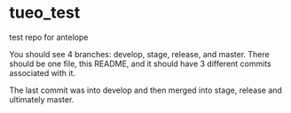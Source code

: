 # tueo_test

test repo for antelope

You should see 4 branches: develop, stage, release, and master.  There should be one file, this README, and it should have 3 different commits associated with it.

The last commit was into develop and then merged into stage, release and ultimately master.




